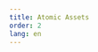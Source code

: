 ```yaml
---
title: Atomic Assets
order: 2
lang: en
---
```


<ChildTableOfContents :max="2" title="More inside this section" />